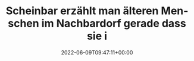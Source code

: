---
retweeted: false
source: <a href="https://mobile.twitter.com" rel="nofollow">Twitter Web App</a>
entities:
  hashtags: []
  symbols: []
  user_mentions: []
  urls: []
display_text_range:
- '0'
- '233'
favorite_count: '9'
id_str: '1534834482284568577'
truncated: false
retweet_count: '0'
id: '1534834482284568577'
created_at: Thu Jun 09 09:47:11 +0000 2022
favorited: false
full_text: "Scheinbar erzählt man älteren Menschen im Nachbardorf gerade dass sie
  ihre Telefonanschlüsse verlieren werden, wenn sie nicht zur Deutschen Glasfaser
  wechseln. Weil »…die Telekom irgendwann die Kupferkabel ausbaggern wird«. \n\nOida.
  \U0001F92F"
lang: de
tags:
- pesos/twitter
date: '2022-06-09T09:47:11+00:00'
src: https://twitter.com/bascht/status/1534834482284568577
original_url: https://twitter.com/bascht/status/1534834482284568577
type: twitter_tweet
text: "Scheinbar erzählt man älteren Menschen im Nachbardorf gerade dass sie ihre
  Telefonanschlüsse verlieren werden, wenn sie nicht zur Deutschen Glasfaser wechseln.
  Weil »…die Telekom irgendwann die Kupferkabel ausbaggern wird«. \n\nOida. \U0001F92F"
title: Scheinbar erzählt man älteren Menschen im Nachbardorf gerade dass sie i

---
